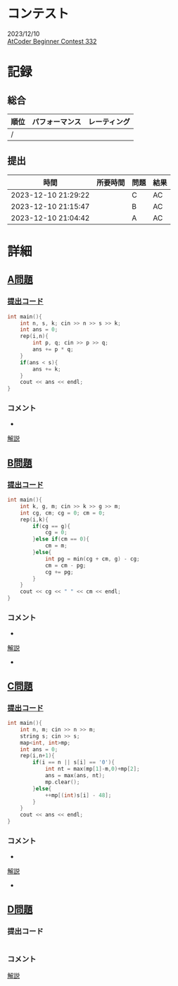 # コンテスト
2023/12/10<br>
[AtCoder Beginner Contest 332](https://atcoder.jp/contests/abc332)

# 記録
## 総合
|  順位  |  パフォーマンス  | レーティング |
| ---- | ---- | ---- |
|   /   |  |  |

## 提出
|  時間  |  所要時間  |  問題  | 結果 |
| ---- | ---- | ---- | ---- |
| 2023-12-10 21:29:22 |  | C | AC |
| 2023-12-10 21:15:47 |  | B | AC |
| 2023-12-10 21:04:42 |  | A | AC |


# 詳細
## [A問題](https://atcoder.jp/contests/abc332/tasks/abc332_a)
### [提出コード](https://atcoder.jp/contests/abc332/submissions/48368077)
```c++
int main(){
    int n, s, k; cin >> n >> s >> k;
    int ans = 0;
    rep(i,n){
        int p, q; cin >> p >> q;
        ans += p * q;
    }
    if(ans < s){
        ans += k;
    }
    cout << ans << endl;
} 
```

### コメント

* 

[解説]()


## [B問題](https://atcoder.jp/contests/abc332/tasks/abc332_b)
### [提出コード](https://atcoder.jp/contests/abc332/submissions/48376743)
```c++
int main(){
    int k, g, m; cin >> k >> g >> m;
    int cg, cm; cg = 0; cm = 0;
    rep(i,k){
        if(cg == g){
            cg = 0;
        }else if(cm == 0){
            cm = m;
        }else{
            int pg = min(cg + cm, g) - cg;
            cm = cm - pg;
            cg += pg;
        }
    }
    cout << cg << " " << cm << endl;
}
```

### コメント

* 

[解説]()

* 


## [C問題](https://atcoder.jp/contests/abc332/tasks/abc332_c)
### [提出コード](https://atcoder.jp/contests/abc332/submissions/48383700)

```c++
int main(){
    int n, m; cin >> n >> m;
    string s; cin >> s;
    map<int, int>mp;
    int ans = 0;
    rep(i,n+1){
        if(i == n || s[i] == '0'){
            int nt = max(mp[1]-m,0)+mp[2];
            ans = max(ans, nt);
            mp.clear();
        }else{
            ++mp[(int)s[i] - 48];
        }
    }
    cout << ans << endl;
}
```

### コメント
* 

[解説]()

* 


## [D問題](https://atcoder.jp/contests/abc332/tasks/abc332_d)
### 提出コード

```c++

```

### コメント

[解説]()
